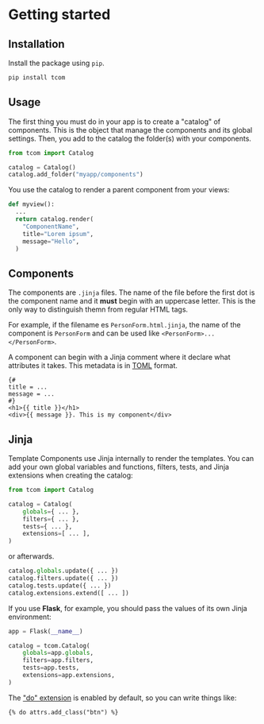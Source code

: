 # Getting started

## Installation

Install the package using `pip`.

```bash
pip install tcom
```

## Usage

The first thing you must do in your app is to create a "catalog" of components. This is the object that manage the components and its global settings. Then, you add to the catalog the folder(s) with your components.

```python
from tcom import Catalog

catalog = Catalog()
catalog.add_folder("myapp/components")
```

You use the catalog to render a parent component from your views:

```python
def myview():
  ...
  return catalog.render(
    "ComponentName",
    title="Lorem ipsum",
    message="Hello",
  )

```

## Components

The components are `.jinja` files. The name of the file before the first dot is the component name and it **must** begin with an uppercase letter. This is the only way to distinguish themn from regular HTML tags.

For example, if the filename es `PersonForm.html.jinja`, the name of the component is `PersonForm` and can be used like `<PersonForm>...</PersonForm>`.

A component can begin with a Jinja comment where it declare what attributes it takes. This metadata is in [TOML](https://toml.io/) format.

```html+jinja
{#
title = ...
message = ...
#}
<h1>{{ title }}</h1>
<div>{{ message }}. This is my component</div>
```

## Jinja

Template Components use Jinja internally to render the templates. You can add your own global variables and functions, filters, tests, and Jinja extensions when creating the catalog:

```python
from tcom import Catalog

catalog = Catalog(
    globals={ ... },
    filters={ ... },
    tests={ ... },
    extensions=[ ... ],
)
```

or afterwards.

```python
catalog.globals.update({ ... })
catalog.filters.update({ ... })
catalog.tests.update({ ... })
catalog.extensions.extend([ ... ])
```

If you use **Flask**, for example, you should pass the values of its own Jinja environment:

```python
app = Flask(__name__)

catalog = tcom.Catalog(
    globals=app.globals,
    filters=app.filters,
    tests=app.tests,
    extensions=app.extensions,
)
```

The ["do" extension](https://jinja.palletsprojects.com/en/3.0.x/extensions/#expression-statement) is enabled by default, so you can write things like:

```html+jinja
{% do attrs.add_class("btn") %}
```
